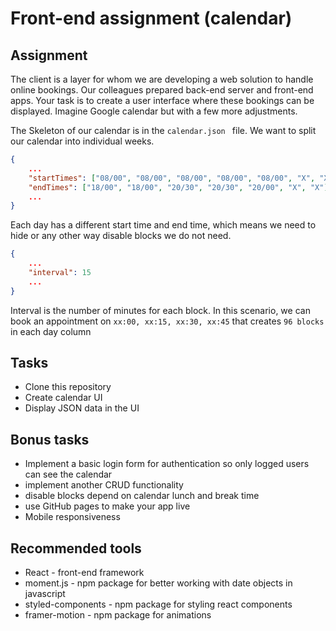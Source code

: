 # Front-end assignment (calendar)

## Assignment

The client is a layer for whom we are developing a web solution to handle online bookings. Our colleagues prepared back-end server and front-end apps. Your task is to create a user interface where these bookings can be displayed. Imagine Google calendar but with a few more adjustments.

The Skeleton of our calendar is in the `calendar.json ` file. We want to split our calendar into individual weeks.

```json
{
    ...
	"startTimes": ["08/00", "08/00", "08/00", "08/00", "08/00", "X", "X"],
	"endTimes": ["18/00", "18/00", "20/30", "20/30", "20/00", "X", "X"]
    ...
}
```

Each day has a different start time and end time, which means we need to hide or any other way disable blocks we do not need.

```json
{
    ...
	"interval": 15
    ...
}
```

Interval is the number of minutes for each block. In this scenario, we can book an appointment on `xx:00, xx:15, xx:30, xx:45` that creates `96 blocks` in each day column

## Tasks

- Clone this repository
- Create calendar UI
- Display JSON data in the UI

## Bonus tasks

- Implement a basic login form for authentication so only logged users can see the calendar
- implement another CRUD functionality
- disable blocks depend on calendar lunch and break time
- use GitHub pages to make your app live
- Mobile responsiveness

## Recommended tools

- React - front-end framework
- moment.js - npm package for better working with date objects in javascript
- styled-components - npm package for styling react components
- framer-motion - npm package for animations
